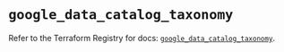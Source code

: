 # `google_data_catalog_taxonomy`

Refer to the Terraform Registry for docs: [`google_data_catalog_taxonomy`](https://registry.terraform.io/providers/hashicorp/google/6.11.2/docs/resources/data_catalog_taxonomy).
